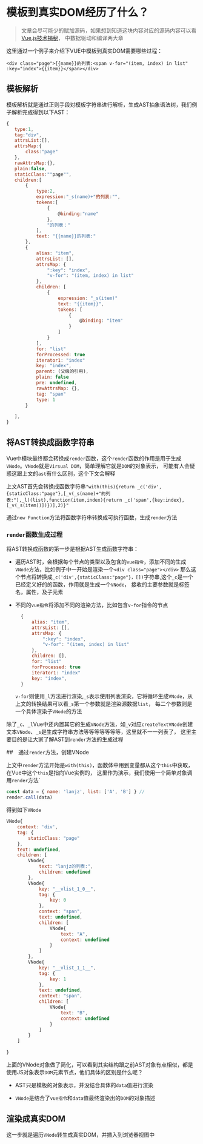 # 模板到真实DOM经历了什么？

> 文章会尽可能少的赋加源码，如果想到知道这块内容对应的源码内容可以看[Vue.js技术揭秘](https://ustbhuangyi.github.io/vue-analysis/v2/data-driven/render.html)，
中数据驱动和编译两大章

这里通过一个例子来介绍下VUE中模板到真实DOM需要哪些过程：

`<div class="page">{{name}}的列表:<span v-for="(item, index) in list" :key="index">{{item}}</span></div>`

## 模板解析

模板解析就是通过正则手段对模板字符串进行解析，生成AST抽象语法树，我们例子解析完成得到以下AST：
  
 ```javascript
{
	type:1,
	tag:"div",
	attrsList:[],
	attrsMap:{
		class:"page"
	},
	rawAttrsMap:{},
	plain:false,
	staticClass:""page"",
	children:[
		{
			type:2,
			expression:"_s(name)+"的列表:"",
			tokens:[
				{
					@binding:"name"
				},
				"的列表："
			],
			text: "{{name}}的列表:"
		},
		{
			alias: "item",
			attrsList: [],
			attrsMap: {
				":key": "index",
				"v-for": "(item, index) in list"
			},
			children: [
				{
					expression: "_s(item)"
					text: "{{item}}",
					tokens: [
						{
							@binding: "item"
						}
					]
				}
			],
			for: "list"
			forProcessed: true
			iterator1: "index"
			key: "index",
			parent: (父级的引用),
			plain: false
			pre: undefined,
			rawAttrsMap: {},
			tag: "span"
			type: 1
		}
	
	],
}
````

## 将AST转换成函数字符串

Vue中模块最终都会转换成`render`函数，这个`render`函数的作用是用于生成`VNode`。`VNode`就是`Virsual DOM`，简单理解它就是`DOM`的对象表示，
可能有人会疑惑这跟上文的`ast`有什么区别，这个下文会解释

上文AST首先会转换成函数字符串`"with(this){return _c('div',{staticClass:"page"},[_v(_s(name)+"的列表:"),_l((list),function(item,index){return _c('span',{key:index},[_v(_s(item))])})],2)}"`

通过`new Function`方法将函数字符串转换成可执行函数，生成`render`方法

### `render`函数生成过程

将AST转换成函数的第一步是根据AST生成函数字符串：

- 遍历AST时，会根据每个节点的类型以及包含的`vue指令`，添加不同的生成`VNode`方法，比如例子中一开始是渲染一个`<div class="page"></div>`
那么这个节点将转换成`_c('div',{staticClass:"page"}，[])`字符串,这个`_c`是一个已经定义好的的函数，作用就是生成一个`VNode`，
接收的主要参数就是标签名，属性，及子元素

- 不同的`vue指令`将添加不同的渲染方法，比如包含`v-for`指令的节点
  ```javascript
    {
        alias: "item",
        attrsList: [],
        attrsMap: {
            ":key": "index",
            "v-for": "(item, index) in list"
        },
        children: [],
        for: "list"
        forProcessed: true
        iterator1: "index"
        key: "index",
    }
  ```
  
  `v-for`则使用`_l`方法进行渲染,`_s`表示使用列表渲染，它将循环生成`VNode`，从上文的转换结果可以看`_s`第一个参数就是渲染源数据`list`，
  每二个参数则是一个具体渲染子`VNode`的方法
  
除了`_c`、`_l`Vue中还内置其它的生成`VNode`方法，如`_v`对应`createTextVNode`创建文本`VNode`、`_s`是生成字符串方法等等等等等等等，这里就不一一列表了，
这里主要目的是让大家了解AST到`render`方法的生成过程
  
##　通过`render`方法，创建VNode

上文中`render`方法开始是`with(this)`，函数体中用到变量都从这个`this`中获取，在Vue中这个`this`是指向Vue实例的，
这里作为演示，我们使用一个简单对象调用`render`方法`

```javascript
const data = { name: 'lanjz', list: ['A', 'B'] } //
render.call(data)
```
得到如下`VNode`

```javascript
VNode{
	context: 'div',
	tag: {
		staticClass: "page"
	},
	text: undefined,
	children: [
		VNode{
			text: "lanjz的列表:",
			children: undefined
		},
		VNode{
			key: "__vlist_1_0__",
			tag: {
				key: 0
			},
			context: "span",
			text: undefined,
			children: [
				VNode{
					text: "A",
					context: undefined
				}
			]
		},
		VNode{
			key: "__vlist_1_1__",
			tag: {
				key: 1
			},
			text: undefined,
			context: "span",
			children: [
				VNode{
					text: "B",
					context: undefined
				}
			]
		}
	]
	
}

```  

上面的VNode对象做了简化，可以看到其实结构跟之前AST对象有点相似，都是使用JS对象表示`DOM`元素节点，他们具体的区别是什么呢？

- AST只是模板的对象表示，并没结合具体的`data`值进行渲染

- `VNode`是结合了`vue指令`和`data`值最终渲染出的`DOM`的对象描述

## 渲染成真实DOM

这一步就是遍历`VNode`转生成真实DOM，并插入到浏览器视图中


  
  
  
  
  
  
  


